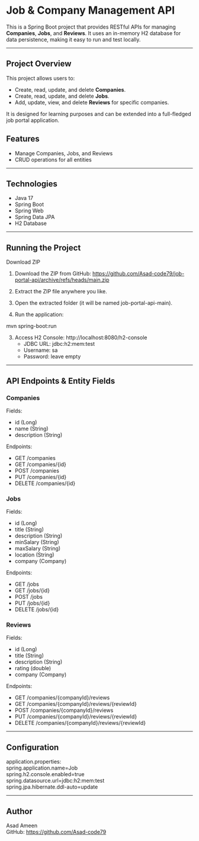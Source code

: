 # Job & Company Management API

This is a Spring Boot project that provides RESTful APIs for managing **Companies**, **Jobs**, and **Reviews**. It uses an in-memory H2 database for data persistence, making it easy to run and test locally.

---

## Project Overview

This project allows users to:

- Create, read, update, and delete **Companies**.
- Create, read, update, and delete **Jobs**.
- Add, update, view, and delete **Reviews** for specific companies.

It is designed for learning purposes and can be extended into a full-fledged job portal application.

## Features

- Manage Companies, Jobs, and Reviews  
- CRUD operations for all entities  

---

## Technologies

- Java 17  
- Spring Boot  
- Spring Web  
- Spring Data JPA  
- H2 Database  

---

## Running the Project

Download ZIP

1. Download the ZIP from GitHub:
https://github.com/Asad-code79/job-portal-api/archive/refs/heads/main.zip


3. Extract the ZIP file anywhere you like.


4. Open the extracted folder (it will be named job-portal-api-main).

2. Run the application:

mvn spring-boot:run  

3. Access H2 Console: http://localhost:8080/h2-console  
   - JDBC URL: jdbc:h2:mem:test  
   - Username: sa  
   - Password: leave empty  

---

## API Endpoints & Entity Fields

### Companies
Fields:  
- id (Long)  
- name (String)  
- description (String)  

Endpoints:  
- GET /companies  
- GET /companies/{id}  
- POST /companies  
- PUT /companies/{id}  
- DELETE /companies/{id}  

### Jobs
Fields:  
- id (Long)  
- title (String)  
- description (String)  
- minSalary (String)  
- maxSalary (String)  
- location (String)  
- company (Company)  

Endpoints:  
- GET /jobs  
- GET /jobs/{id}  
- POST /jobs  
- PUT /jobs/{id}  
- DELETE /jobs/{id}  

### Reviews
Fields:  
- id (Long)  
- title (String)  
- description (String)  
- rating (double)  
- company (Company)  

Endpoints:  
- GET /companies/{companyId}/reviews  
- GET /companies/{companyId}/reviews/{reviewId}  
- POST /companies/{companyId}/reviews  
- PUT /companies/{companyId}/reviews/{reviewId}  
- DELETE /companies/{companyId}/reviews/{reviewId}  

---

## Configuration

application.properties:  
spring.application.name=Job  
spring.h2.console.enabled=true  
spring.datasource.url=jdbc:h2:mem:test  
spring.jpa.hibernate.ddl-auto=update  

---

## Author

Asad Ameen  
GitHub: https://github.com/Asad-code79
